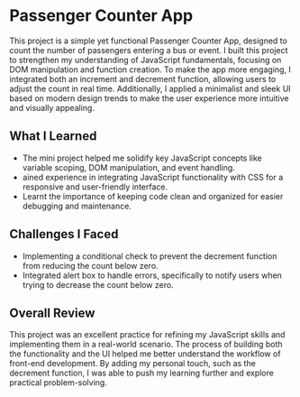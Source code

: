 # Passenger Counter App
This project is a simple yet functional Passenger Counter App, designed to count the number of passengers entering a bus or event. I built this project to strengthen my understanding of JavaScript fundamentals, focusing on DOM manipulation and function creation. To make the app more engaging, I integrated both an increment and decrement function, allowing users to adjust the count in real time. Additionally, I applied a minimalist and sleek UI based on modern design trends to make the user experience more intuitive and visually appealing.

## What I Learned
- The mini project helped me solidify key JavaScript concepts like variable scoping, DOM manipulation, and event handling.
- ained experience in integrating JavaScript functionality with CSS for a responsive and user-friendly interface.
- Learnt the importance of keeping code clean and organized for easier debugging and maintenance.

## Challenges I Faced
- Implementing a conditional check to prevent the decrement function from reducing the count below zero.
- Integrated alert box to handle errors, specifically to notify users when trying to decrease the count below zero.

## Overall Review
This project was an excellent practice for refining my JavaScript skills and implementing them in a real-world scenario. The process of building both the functionality and the UI helped me better understand the workflow of front-end development. By adding my personal touch, such as the decrement function, I was able to push my learning further and explore practical problem-solving.
